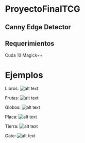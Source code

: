 # ProyectoFinalTCG

## Canny Edge Detector

## Requerimientos
Cuda 10
Magick++

# Ejemplos

Libros:
![alt text](https://github.com/Kath17/ProyectoFinalTCG/blob/master/screes/imagen.png)

Frutas:
![alt text](https://github.com/Kath17/ProyectoFinalTCG/blob/master/screes/imagen1.png)

Globos:
![alt text](https://github.com/Kath17/ProyectoFinalTCG/blob/master/screes/imagen2.png)

Placa:
![alt text](https://github.com/Kath17/ProyectoFinalTCG/blob/master/screes/imagen4.png)

Tierra:
![alt text](https://github.com/Kath17/ProyectoFinalTCG/blob/master/screes/imagen5.png)

Gato:
![alt text](https://github.com/Kath17/ProyectoFinalTCG/blob/master/screes/imagen6.png)
